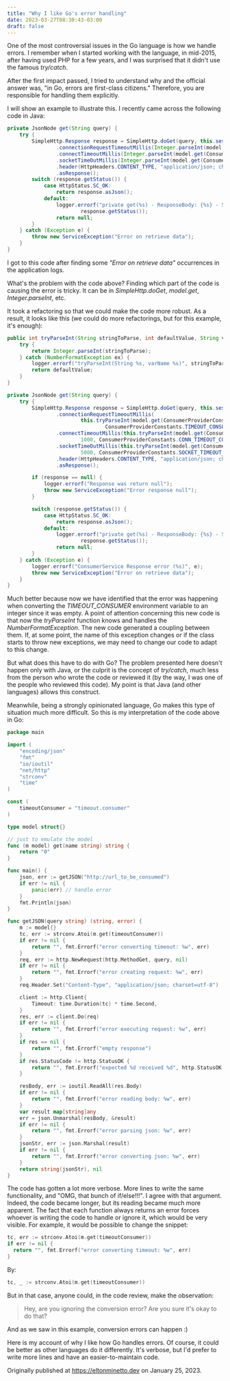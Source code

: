 ```yaml
---
title: "Why I like Go's error handling"
date: 2023-03-27T08:30:43-03:00
draft: false
---
```


One of the most controversial issues in the Go language is how we handle errors. I remember when I started working with the language, in mid-2015, after having used PHP for a few years, and I was surprised that it didn't use the famous *try/catch*.

After the first impact passed, I tried to understand why and the official answer was, "in Go, errors are first-class citizens." Therefore, you are responsible for handling them explicitly.

I will show an example to illustrate this. I recently came across the following code in Java:

```java
private JsonNode get(String query) {
    try {
        SimpleHttp.Response response = SimpleHttp.doGet(query, this.session)
                .connectionRequestTimeoutMillis(Integer.parseInt(model.get(ConsumerProviderConstants.TIMEOUT_CONSUMER)))
                .connectTimeoutMillis(Integer.parseInt(model.get(ConsumerProviderConstants.CONN_TIMEOUT_CONSUMER)))
                .socketTimeOutMillis(Integer.parseInt(model.get(ConsumerProviderConstants.SOCKET_TIMEOUT_CONSUMER)))
                .header(HttpHeaders.CONTENT_TYPE, "application/json; charset=utf-8")
                .asResponse();
        switch (response.getStatus()) {
            case HttpStatus.SC_OK:
                return response.asJson();
            default:
                logger.errorf("private get(%s) - ResponseBody: {%s} - StatusCode(%d)", query, response.asString(),
                        response.getStatus());
                return null;
        }
    } catch (Exception e) {
        throw new ServiceException("Error on retrieve data");
    }
}
```

I got to this code after finding some *"Error on retrieve data"* occurrences in the application logs.

What's the problem with the code above? Finding which part of the code is causing the error is tricky. It can be in *SimpleHttp.doGet*, *model.get*, *Integer.parseInt*, etc.

It took a refactoring so that we could make the code more robust. As a result, it looks like this (we could do more refactorings, but for this example, it's enough):

```java
public int tryParseInt(String stringToParse, int defaultValue, String varName) {
    try {
        return Integer.parseInt(stringToParse);
    } catch (NumberFormatException ex) {
        logger.errorf("tryParseInt(String %s, varName %s)", stringToParse, varName);
        return defaultValue;
    }
}

private JsonNode get(String query) {
    try {
        SimpleHttp.Response response = SimpleHttp.doGet(query, this.session)
                .connectionRequestTimeoutMillis(
                        this.tryParseInt(model.get(ConsumerProviderConstants.TIMEOUT_CONSUMER), 1000,
                                ConsumerProviderConstants.TIMEOUT_CONSUMER))
                .connectTimeoutMillis(this.tryParseInt(model.get(ConsumerProviderConstants.CONN_TIMEOUT_CONSUMER),
                        1000, ConsumerProviderConstants.CONN_TIMEOUT_CONSUMER))
                .socketTimeOutMillis(this.tryParseInt(model.get(ConsumerProviderConstants.SOCKET_TIMEOUT_CONSUMER),
                        5000, ConsumerProviderConstants.SOCKET_TIMEOUT_CONSUMER))
                .header(HttpHeaders.CONTENT_TYPE, "application/json; charset=utf-8")
                .asResponse();

        if (response == null) {
            logger.errorf("Response was return null");
            throw new ServiceException("Error response null");
        }

        switch (response.getStatus()) {
            case HttpStatus.SC_OK:
                return response.asJson();
            default:
                logger.errorf("private get(%s) - ResponseBody: {%s} - StatusCode(%d)", query, response.asString(),
                        response.getStatus());
                return null;
        }
    } catch (Exception e) {
        logger.errorf("ConsumerService Response error (%s)", e);
        throw new ServiceException("Error on retrieve data");
    }
}
```

Much better because now we have identified that the error was happening when converting the *TIMEOUT_CONSUMER* environment variable to an integer since it was empty. A point of attention concerning this new code is that now the *tryParseInt* function knows and handles the *NumberFormatException*. The new code generated a coupling between them. If, at some point, the name of this exception changes or if the class starts to throw new exceptions, we may need to change our code to adapt to this change.

But what does this have to do with Go? The problem presented here doesn't happen only with Java, or the culprit is the concept of *try/catch*, much less from the person who wrote the code or reviewed it (by the way, I was one of the people who reviewed this code). My point is that Java (and other languages) allows this construct.

Meanwhile, being a strongly opinionated language, Go makes this type of situation much more difficult. So this is my interpretation of the code above in Go:

```go
package main

import (
	"encoding/json"
	"fmt"
	"io/ioutil"
	"net/http"
	"strconv"
	"time"
)

const (
	timeoutConsumer = "timeout.consumer"
)

type model struct{}

// just to emulate the model
func (m model) get(name string) string {
	return "0"
}

func main() {
	json, err := getJSON("http://url_to_be_consumed")
	if err != nil {
		panic(err) // handle error
	}
	fmt.Println(json)
}

func getJSON(query string) (string, error) {
	m := model{}
	tc, err := strconv.Atoi(m.get(timeoutConsumer))
	if err != nil {
		return "", fmt.Errorf("error converting timeout: %w", err)
	}
	req, err := http.NewRequest(http.MethodGet, query, nil)
	if err != nil {
		return "", fmt.Errorf("error creating request: %w", err)
	}
	req.Header.Set("Content-Type", "application/json; charset=utf-8")

	client := http.Client{
		Timeout: time.Duration(tc) * time.Second,
	}
	res, err := client.Do(req)
	if err != nil {
		return "", fmt.Errorf("error executing request: %w", err)
	}
	if res == nil {
		return "", fmt.Errorf("empty response")
	}
	if res.StatusCode != http.StatusOK {
		return "", fmt.Errorf("expected %d received %d", http.StatusOK, res.StatusCode)
	}

	resBody, err := ioutil.ReadAll(res.Body)
	if err != nil {
		return "", fmt.Errorf("error reading body: %w", err)
	}
	var result map[string]any
	err = json.Unmarshal(resBody, &result)
	if err != nil {
		return "", fmt.Errorf("error parsing json: %w", err)
	}
	jsonStr, err := json.Marshal(result)
	if err != nil {
		return "", fmt.Errorf("error converting json: %w", err)
	}
	return string(jsonStr), nil
}

```

The code has gotten a lot more verbose. More lines to write the same functionality, and "OMG, that bunch of if/else!!!". I agree with that argument. Indeed, the code became longer, but its reading became much more apparent. The fact that each function always returns an error forces whoever is writing the code to handle or ignore it, which would be very visible. For example, it would be possible to change the snippet:

```go
tc, err := strconv.Atoi(m.get(timeoutConsumer))
if err != nil {
  return "", fmt.Errorf("error converting timeout: %w", err)
}
```

By:

```go
tc, _ := strconv.Atoi(m.get(timeoutConsumer))
```


But in that case, anyone could, in the code review, make the observation: 

> Hey, are you ignoring the conversion error? Are you sure it's okay to do that?

And as we saw in this example, conversion errors can happen :)

Here is my account of why I like how Go handles errors. Of course, it could be better as other languages do it differently. It's verbose, but I'd prefer to write more lines and have an easier-to-maintain code.

Originally published at https://eltonminetto.dev on January 25, 2023.